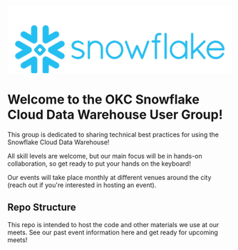 ![Snowflake Logo](./snowflakecomputing.png)
# Welcome to the OKC Snowflake Cloud Data Warehouse User Group!

This group is dedicated to sharing technical best practices for using the Snowflake Cloud Data Warehouse!

All skill levels are welcome, but our main focus will be in hands-on collaboration, so get ready to put your hands on the keyboard!

Our events will take place monthly at different venues around the city (reach out if you're interested in hosting an event).

## Repo Structure
This repo is intended to host the code and other materials we use at our meets. See our past event information here and get ready for upcoming meets!
